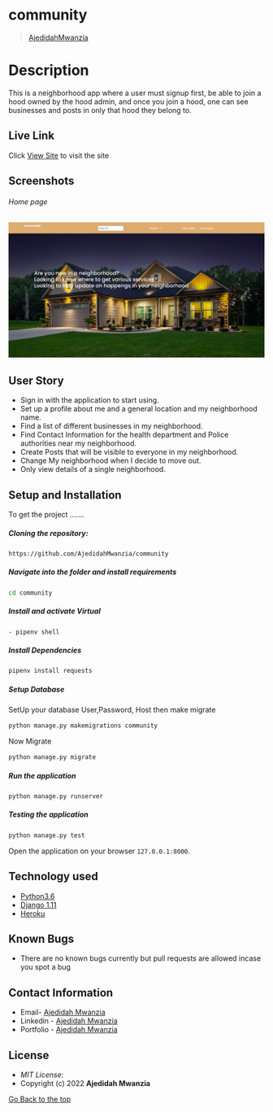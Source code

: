 # community

>[AjedidahMwanzia](https://github.com/AjedidahMwanzia)  
  
# Description  
This is a neighborhood app where a user must signup first, be able to join a hood owned by the hood admin, and once you 
join a hood, one can see businesses and posts in only that hood they belong to.  
##  Live Link  
 Click [View Site]()  to visit the site
  
## Screenshots 
###### Home page
 
<img src="https://github.com/AjedidahMwanzia/community/blob/master/static/images/community.png">

 
## User Story  
  
* Sign in with the application to start using.
* Set up a profile about me and a general location and my neighborhood name.
* Find a list of different businesses in my neighborhood.
* Find Contact Information for the health department and Police authorities near my neighborhood.
* Create Posts that will be visible to everyone in my neighborhood.
* Change My neighborhood when I decide to move out.
* Only view details of a single neighborhood.
  
## Setup and Installation  
To get the project .......  
  
##### Cloning the repository:  
 ```bash 
https://github.com/AjedidahMwanzia/community
```
##### Navigate into the folder and install requirements  
 ```bash 
cd community 
```
##### Install and activate Virtual  
 ```bash 
- pipenv shell
```  
##### Install Dependencies  
 ```bash 
 pipenv install requests
```  
 ##### Setup Database  
  SetUp your database User,Password, Host then make migrate  
 ```bash 
python manage.py makemigrations community
 ``` 
 Now Migrate  
 ```bash 
 python manage.py migrate 
```
##### Run the application  
 ```bash 
 python manage.py runserver 
``` 
##### Testing the application  
 ```bash 
 python manage.py test 
```
Open the application on your browser `127.0.0.1:8000`.  
  
 
## Technology used  
  
* [Python3.6](https://www.python.org/)  
* [Django 1.11](https://docs.djangoproject.com/en/2.2/)  
* [Heroku](https://heroku.com)  
  
  
## Known Bugs  
* There are no known bugs currently but pull requests are allowed incase you spot a bug  
  
## Contact Information   


-   Email- [Ajedidah Mwanzia](mailto:ajedidah.mwanzia@student.moringaschool.com)
-   Linkedin - [Ajedidah Mwanzia](https://www.linkedin.com/in/ajedidah-mwanzia/)
-   Portfolio - [Ajedidah Mwanzia](https://ajedidahmwanzia.github.io/portfolio/)
  
## License 

* *MIT License:*
* Copyright (c) 2022 **Ajedidah Mwanzia**

[Go Back to the top](#community)
